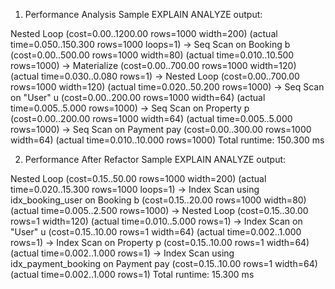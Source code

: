 1. Performance Analysis
Sample EXPLAIN ANALYZE output:

Nested Loop  (cost=0.00..1200.00 rows=1000 width=200) (actual time=0.050..150.300 rows=1000 loops=1)
  -> Seq Scan on Booking b  (cost=0.00..500.00 rows=1000 width=80) (actual time=0.010..10.500 rows=1000)
  -> Materialize             (cost=0.00..700.00 rows=1000 width=120) (actual time=0.030..0.080 rows=1)
       -> Nested Loop        (cost=0.00..700.00 rows=1000 width=120) (actual time=0.020..50.200 rows=1000)
            -> Seq Scan on "User" u     (cost=0.00..200.00 rows=1000 width=64) (actual time=0.005..5.000 rows=1000)
            -> Seq Scan on Property p   (cost=0.00..200.00 rows=1000 width=64) (actual time=0.005..5.000 rows=1000)
  -> Seq Scan on Payment pay (cost=0.00..300.00 rows=1000 width=64) (actual time=0.010..10.000 rows=1000)
Total runtime: 150.300 ms


2. Performance After Refactor
Sample EXPLAIN ANALYZE output:

Nested Loop  (cost=0.15..50.00 rows=1000 width=200) (actual time=0.020..15.300 rows=1000 loops=1)
  -> Index Scan using idx_booking_user on Booking b  (cost=0.15..20.00 rows=1000 width=80) (actual time=0.005..2.500 rows=1000)
  -> Nested Loop         (cost=0.15..30.00 rows=1 width=120) (actual time=0.010..5.000 rows=1)
       -> Index Scan on "User" u      (cost=0.15..10.00 rows=1 width=64) (actual time=0.002..1.000 rows=1)
       -> Index Scan on Property p    (cost=0.15..10.00 rows=1 width=64) (actual time=0.002..1.000 rows=1)
  -> Index Scan using idx_payment_booking on Payment pay  (cost=0.15..10.00 rows=1 width=64) (actual time=0.002..1.000 rows=1)
Total runtime: 15.300 ms
